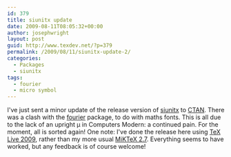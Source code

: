 ```yaml
---
id: 379
title: siunitx update
date: 2009-08-11T08:05:32+00:00
author: josephwright
layout: post
guid: http://www.texdev.net/?p=379
permalink: /2009/08/11/siunitx-update-2/
categories:
  - Packages
  - siunitx
tags:
  - fourier
  - micro symbol
---
```

I've just sent a minor update of the release version of <a title="A comprehensive (SI) units package" href="http://www.ctan.org/pkg/siunitx">siunitx</a> to <a title="The Comprehensive TeX Archive Network" href="http://www.ctan.org">CTAN</a>. There was a clash with the <a title="Using Utopia fonts in LaTeX documents" href="http://www.ctan.org/pkg/fourier">fourier</a> package, to do with maths fonts. This is all due to the lack of an upright μ in Computers Modern: a continued pain. For the moment, all is sorted again! One note: I've done the release here using <a href="http://www.tug.org/texlive/">TeX Live 2009</a>, rather than my more usual <a title="MiKTeX" href="http://www.miktex.org/">MiKTeX 2.7</a>. Everything seems to have worked, but any feedback is of course welcome!
